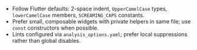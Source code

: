 - Follow Flutter defaults: 2-space indent, `UpperCamelCase` types, `lowerCamelCase` members, `SCREAMING_CAPS` constants.
- Prefer small, composable widgets with private helpers in same file; use `const` constructors when possible.
- Lints configured via `analysis_options.yaml`; prefer local suppressions rather than global disables.